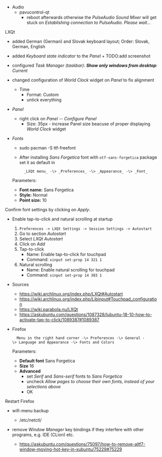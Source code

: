 - Audio
    - pavucontrol-qt
        - reboot afterwards otherwise the _PulseAudio Sound Mixer_ will get stuck on _Establishing connection to PulseAudio. Please wait..._

LXQt
- added German (German) and Slovak keyboard layout; Order: Slovak, German, English
- added _Keyboard state indicator_ to the _Panel_ + TODO:add screenshot
- configured _Task Manager (taskbar)_: _**Show only windows from desktop**_: _Current_
- changed configuration of _World Clock_ widget on _Panel_ to fix alignment
    - Time
        - Format: Custom
        - untick everything
- _Panel_
    - right click on _Panel_ -- _Configure Panel_
        - Size: 35px - increase Panel size beacuse of proper displaying _World Clock_ widget

- _Fonts_
    - sudo pacman -S ttf-freefont
    - After installing _Sans Forgetica_ font with `otf-sans-forgetica` package set it as default in

            _LXQt menu_ -\> _Preferences_ -\> _Appearance_ -\> _Font_

    Parameters:
    - **Font name:** Sans Forgetica
    - **Style:** Normal
    - **Point size:** 10

Confirm font settings by clicking on _Apply_.

- Enable tap-to-click and natural scrolling at startup
    1. `Preferences -> LXQt Settings -> Session Settings -> Autostart`
    1. Go to section _Autostart_
    1. Select _LXQt Autostart_
    1. Click on _Add_
    1. Tap-to-click
        - Name: Enable tap-to-click for touchpad
        - Command: `xinput set-prop 14 321 1`
    1. Natural scrolling
        - Name: Enable natural scrolling for touchpad
        - Command: `xinput set-prop 14 303 1`

- Sources
    - https://wiki.archlinux.org/index.php/LXQt#Autostart
    - https://wiki.archlinux.org/index.php/Libinput#Touchpad_configuration
    - https://wiki.parabola.nu/LXQt
    - https://askubuntu.com/questions/1087328/lubuntu-18-10-how-to-activate-tap-to-click/1089387#1089387

- Firefox

		Menu in the right hand corner -\> Preferences -\> General -\> Language and Appearance -\> Fonts and Colors

	Parameters:
	- **Default font** Sans Forgetica
	- **Size** 16
	- **Advanced**
		- set _Serif_ and _Sans-serif_ fonts to _Sans Forgetica_
		- uncheck _Allow pages to choose their own fonts, instead of your selections above_
		- OK

Restart Firefox

- wifi-menu backup
    - /etc/netctl/

- remove _Window Manager_ key bindings if they interfere with other programs, e.g. IDE (CLion) etc.
	- https://askubuntu.com/questions/75097/how-to-remove-altf7-window-moving-hot-key-in-xubuntu/75229#75229
